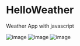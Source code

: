# HelloWeather
Weather App with javascript


![image](https://user-images.githubusercontent.com/35429211/91350966-bd714480-e7e7-11ea-981f-64a88eb9014b.png)
![image](https://user-images.githubusercontent.com/35429211/91350999-cd892400-e7e7-11ea-9ed0-404f6ea9a896.png)
![image](https://user-images.githubusercontent.com/35429211/91351020-d5e15f00-e7e7-11ea-93f0-eb44a27db6ae.png)
